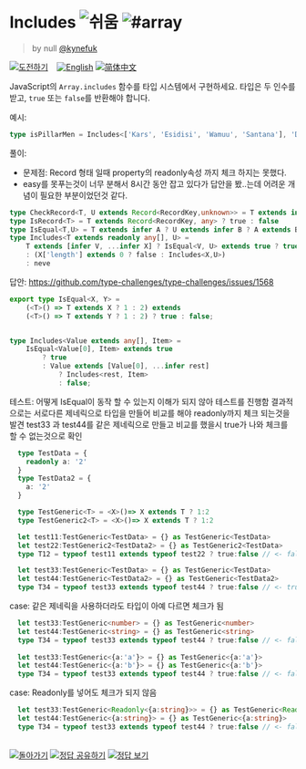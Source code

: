 <!--info-header-start--><h1>Includes <img src="https://img.shields.io/badge/-%EC%89%AC%EC%9B%80-7aad0c" alt="쉬움"/> <img src="https://img.shields.io/badge/-%23array-999" alt="#array"/></h1><blockquote><p>by null <a href="https://github.com/kynefuk" target="_blank">@kynefuk</a></p></blockquote><p><a href="https://tsch.js.org/898/play/ko" target="_blank"><img src="https://img.shields.io/badge/-%EB%8F%84%EC%A0%84%ED%95%98%EA%B8%B0-3178c6?logo=typescript&logoColor=white" alt="도전하기"/></a> &nbsp;&nbsp;&nbsp;<a href="./README.md" target="_blank"><img src="https://img.shields.io/badge/-English-gray" alt="English"/></a>  <a href="./README.zh-CN.md" target="_blank"><img src="https://img.shields.io/badge/-%E7%AE%80%E4%BD%93%E4%B8%AD%E6%96%87-gray" alt="简体中文"/></a> </p><!--info-header-end-->

JavaScript의 `Array.includes` 함수를 타입 시스템에서 구현하세요. 타입은 두 인수를 받고, `true` 또는 `false`를 반환해야 합니다.

예시:

```ts
type isPillarMen = Includes<['Kars', 'Esidisi', 'Wamuu', 'Santana'], 'Dio'> // expected to be `false`
```

풀이:
  - 문제점: Record 형태 일때 property의 readonly속성 까지 체크 하지는 못했다. 
  - easy를 못푸는것이 너무 분해서 8시간 동안 잡고 있다가 답안을 봤..는데 어려운 개념이 필요한 부분이었던것 같다. 
          

```ts
type CheckRecord<T, U extends Record<RecordKey,unknown>> = T extends infer A ? U extends infer B ? B extends A ? true : false : never : never
type IsRecord<T> = T extends Record<RecordKey, any> ? true : false 
type IsEqual<T,U> = T extends infer A ? U extends infer B ? A extends B ? IsRecord<B> extends true ? CheckRecord<A,B> : true:false : never : never
type Includes<T extends readonly any[], U> = 
    T extends [infer V, ...infer X] ? IsEqual<V, U> extends true ? true 
    : (X['length'] extends 0 ? false : Includes<X,U>)
    : neve
```


답안:
https://github.com/type-challenges/type-challenges/issues/1568

```ts
export type IsEqual<X, Y> =
    (<T>() => T extends X ? 1 : 2) extends
    (<T>() => T extends Y ? 1 : 2) ? true : false;


type Includes<Value extends any[], Item> =
	IsEqual<Value[0], Item> extends true
		? true
		: Value extends [Value[0], ...infer rest]
			? Includes<rest, Item>
			: false;
```

테스트:
  어떻게 IsEqual이 동작 할 수 있는지 이해가 되지 않아 테스트를 진행함
  결과적으로는 서로다른 제네릭으로 타입을 만들어 비교를 해야 readonly까지 체크 되는것을 발견 
  test33 과 test44를 같은 제네릭으로 만들고 비교를 했을시 true가 나와 체크를 할 수 없는것으로 확인
  

```ts
  type TestData = {
    readonly a: '2'
  }
  type TestData2 = {
    a: '2'
  }

  type TestGeneric<T> = <X>()=> X extends T ? 1:2 
  type TestGeneric2<T> = <X>()=> X extends T ? 1:2 

  let test11:TestGeneric<TestData> = {} as TestGeneric<TestData>
  let test22:TestGeneric2<TestData2> = {} as TestGeneric2<TestData>
  type T12 = typeof test11 extends typeof test22 ? true:false // <- false

  let test33:TestGeneric<TestData> = {} as TestGeneric<TestData>
  let test44:TestGeneric<TestData2> = {} as TestGeneric<TestData2>
  type T34 = typeof test33 extends typeof test44 ? true:false // <- true

```

case: 같은 제네릭을 사용하더라도 타입이 아예 다르면 체크가 됨
```ts
  let test33:TestGeneric<number> = {} as TestGeneric<number>
  let test44:TestGeneric<string> = {} as TestGeneric<string>
  type T34 = typeof test33 extends typeof test44 ? true:false // <- false
  
  let test33:TestGeneric<{a:'a'}> = {} as TestGeneric<{a:'a'}>
  let test44:TestGeneric<{a:'b'}> = {} as TestGeneric<{a:'b'}>
  type T34 = typeof test33 extends typeof test44 ? true:false // <- false
```
case: Readonly를 넣어도 체크가 되지 않음 
```ts
  let test33:TestGeneric<Readonly<{a:string}>> = {} as TestGeneric<Readonly<{a:string}>>
  let test44:TestGeneric<{a:string}> = {} as TestGeneric<{a:string}>
  type T34 = typeof test33 extends typeof test44 ? true:false // <- false
```

<!--info-footer-start--><br><a href="../../README.ko.md" target="_blank"><img src="https://img.shields.io/badge/-%EB%8F%8C%EC%95%84%EA%B0%80%EA%B8%B0-grey" alt="돌아가기"/></a> <a href="https://tsch.js.org/898/answer/ko" target="_blank"><img src="https://img.shields.io/badge/-%EC%A0%95%EB%8B%B5%20%EA%B3%B5%EC%9C%A0%ED%95%98%EA%B8%B0-teal" alt="정답 공유하기"/></a> <a href="https://tsch.js.org/898/solutions" target="_blank"><img src="https://img.shields.io/badge/-%EC%A0%95%EB%8B%B5%20%EB%B3%B4%EA%B8%B0-de5a77?logo=awesome-lists&logoColor=white" alt="정답 보기"/></a> <!--info-footer-end-->
